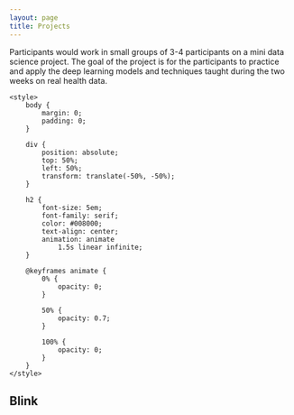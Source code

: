 ```yaml
---
layout: page
title: Projects
---
```


Participants would work in small groups of 3-4 participants on a mini data science project. The goal of the project is for the participants to practice and apply the deep learning models and techniques taught during the two weeks on real health data. 


<html lang="en">
  
<head>
    <meta charset="UTF-8">
    <meta name="viewport" content=
        "width=device-width, initial-scale=1.0">
  
    
  
    <style>
        body {
            margin: 0;
            padding: 0;
        }
  
        div {
            position: absolute;
            top: 50%;
            left: 50%;
            transform: translate(-50%, -50%);
        }
  
        h2 {
            font-size: 5em;
            font-family: serif;
            color: #008000;
            text-align: center;
            animation: animate 
                1.5s linear infinite;
        }
  
        @keyframes animate {
            0% {
                opacity: 0;
            }
  
            50% {
                opacity: 0.7;
            }
  
            100% {
                opacity: 0;
            }
        }
    </style>
</head>
  
<body>
    <div>
        <h2>Blink</h2>
    </div>
</body>
  
</html>
